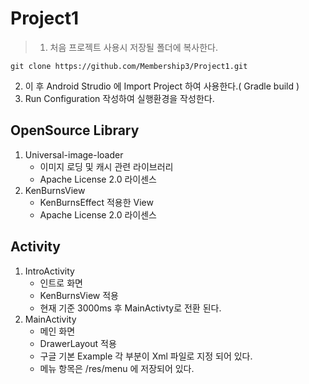 # Project1
>1. 처음 프로젝트 사용시 저장될 폴더에 복사한다.
```
git clone https://github.com/Membership3/Project1.git
```
2. 이 후 Android Strudio 에 Import Project 하여 사용한다.( Gradle build )
3. Run Configuration 작성하여 실행환경을 작성한다.

## OpenSource Library
1. Universal-image-loader
	- 이미지 로딩 및 캐시 관련 라이브러리
	- Apache License 2.0 라이센스
2. KenBurnsView
	- KenBurnsEffect 적용한 View
	- Apache License 2.0 라이센스
				
## Activity
1. IntroActivity
	- 인트로 화면
	- KenBurnsView 적용
	- 현재 기준 3000ms 후 MainActivty로 전환 된다.
2. MainActivity
	- 메인 화면
	- DrawerLayout 적용
	- 구글 기본 Example 각 부분이 Xml 파일로 지정 되어 있다.
	- 메뉴 항목은 /res/menu 에 저장되어 있다.